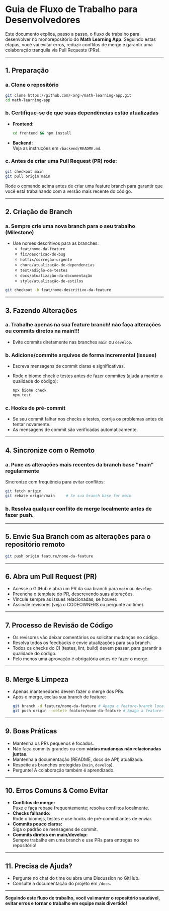 # Guia de Fluxo de Trabalho para Desenvolvedores

Este documento explica, passo a passo, o fluxo de trabalho para desenvolver no monorepositório do **Math Learning App**. Seguindo estas etapas, você vai evitar erros, reduzir conflitos de merge e garantir uma colaboração tranquila via Pull Requests (PRs).

---

## 1. **Preparação**

### a. Clone o repositório

```sh
git clone https://github.com/<org>/math-learning-app.git
cd math-learning-app
```

### b. Certifique-se de que suas dependências estão atualizadas

- **Frontend:**
  ```sh
  cd frontend && npm install
  ```
- **Backend:**  
  Veja as instruções em `/backend/README.md`.

### c. Antes de criar uma Pull Request (PR) rode:

```sh
git checkout main
git pull origin main
```

Rode o comando acima antes de criar uma feature branch para garantir que você está trabalhando com a versão mais recente do código.


---

## 2. **Criação de Branch**

### a. Sempre crie uma nova branch para o seu trabalho (Milestone)

- Use nomes descritivos para as branches:
  - `feat/nome-da-feature`
  - `fix/descricao-do-bug`
  - `hotfix/correção-urgente`
  - `chore/atualização-de-dependencias`
  - `test/adição-de-testes`
  - `docs/atualização-da-documentação`
  - `style/atualização-de-estilos`

```sh
git checkout -b feat/nome-descritivo-da-feature
```

---

## 3. **Fazendo Alterações**

### a. Trabalhe apenas na sua feature branch! não faça alterações ou commits diretos na main!!!

- Evite commits diretamente nas branches `main` ou `develop`.

### b. Adicione/commite arquivos de forma incremental (issues)

- Escreva mensagens de commit claras e significativas.

- Rode o biome check e testes antes de fazer commites (ajuda a manter a qualidade do código):
  ```sh
  npx biome check
  npm test
  ```

### c. Hooks de pré-commit

- Se seu commit falhar nos checks e testes, corrija os problemas antes de tentar novamente.
- As mensagens de commit são verificadas automaticamente.

---

## 4. **Sincronize com o Remoto**

### a. Puxe as alterações mais recentes da branch base "main" regularmente

Sincronize com frequência para evitar conflitos:

```sh
git fetch origin
git rebase origin/main     # Se sua branch base for main
```

### b. Resolva qualquer conflito de merge localmente antes de fazer push.

---

## 5. **Envie Sua Branch com as alterações para o repositório remoto**

```sh
git push origin feature/nome-da-feature
```

---

## 6. **Abra um Pull Request (PR)**

- Acesse o GitHub e abra um PR da sua branch para `main` ou `develop`.
- Preencha o template do PR, descrevendo suas alterações.
- Vincule sempre as issues relacionadas, se houver.
- Assinale revisores (veja o CODEOWNERS ou pergunte ao time).

---

## 7. **Processo de Revisão de Código**

- Os revisores vão deixar comentários ou solicitar mudanças no código.
- Resolva todos os feedbacks e envie atualizações para sua branch.
- Todos os checks do CI (testes, lint, build) devem passar, para garantir a qualidade do código.
- Pelo menos uma aprovação é obrigatória antes de fazer o merge.

---

## 8. **Merge & Limpeza**

- Apenas mantenedores devem fazer o merge dos PRs.
- Após o merge, exclua sua branch de feature:
  ```sh
  git branch -d feature/nome-da-feature # Apaga a feature-branch localmente
  git push origin --delete feature/nome-da-feature # Apaga a feature-branch remotamente no Github
  ```

---

## 9. **Boas Práticas**

- Mantenha os PRs pequenos e focados.
- Não faça commits grandes ou com **várias mudanças não relacionadas juntas**.
- Mantenha a documentação (README, docs de API) atualizada.
- Respeite as branches protegidas (`main`, `develop`).
- Pergunte! A colaboração também é aprendizado.

---

## 10. **Erros Comuns & Como Evitar**

- **Conflitos de merge:**  
  Puxe e faça rebase frequentemente; resolva conflitos localmente.
- **Checks falhando:**  
  Rode o biomejs, testes e use hooks de pré-commit antes de enviar.
- **Commits pouco claros:**  
  Siga o padrão de mensagens de commit.
- **Commits diretos em main/develop:**  
  Sempre trabalhe em uma branch e use PRs para entregas no repositório!

---

## 11. **Precisa de Ajuda?**

- Pergunte no chat do time ou abra uma Discussion no GitHub.
- Consulte a documentação do projeto em `/docs`.

---

**Seguindo este fluxo de trabalho, você vai manter o repositório saudável, evitar erros e tornar o trabalho em equipe mais divertido!**
